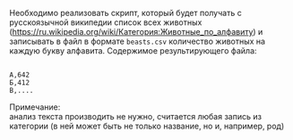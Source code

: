Необходимо реализовать скрипт, который будет получать с русскоязычной википедии список всех животных
(https://ru.wikipedia.org/wiki/Категория:Животные_по_алфавиту) и записывать в файл
в формате `beasts.csv` количество животных на каждую букву алфавита.
Содержимое результирующего файла:
```csv

А,642
Б,412
В,....
```

Примечание:  
анализ текста производить не нужно, считается любая запись из категории
(в ней может быть не только название, но и, например, род)
